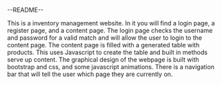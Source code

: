 --README--

This is a inventory management website. In it you will find a login page, a register page, and a content page.
The login page checks the username and password for a valid match and will allow the user to login to the content page. The content page is filled with a generated table with products. This uses Javascript to create the table and built in methods serve up content.
The graphical design of the webpage is built with bootstrap and css, and some javascript animations.
There is a navigation bar that will tell the user which page they are currently on.